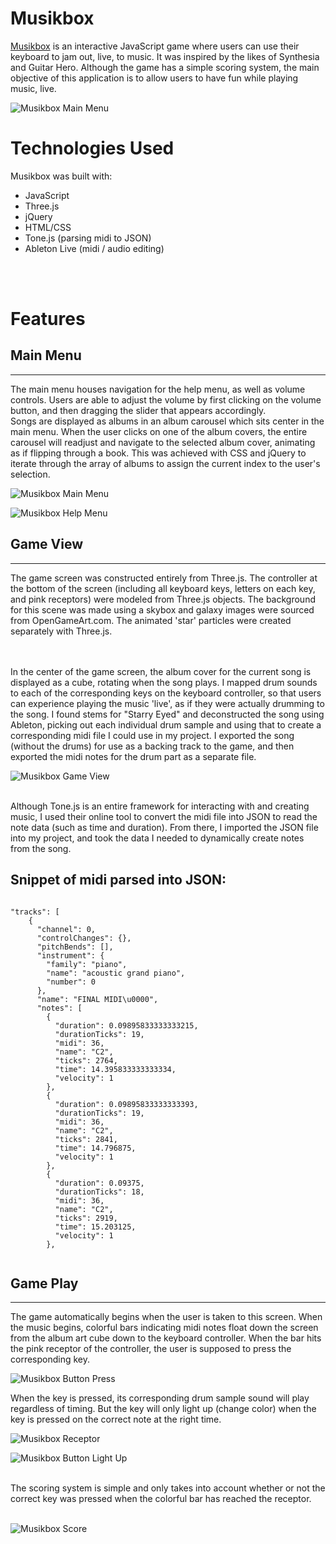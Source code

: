 # Musikbox



[Musikbox](https://www.echu18.github.io) is an interactive JavaScript game where users can use their keyboard to jam out, live, to music. It was inspired by the likes of Synthesia and Guitar Hero. Although the game has a simple scoring system, the main objective of this application is to allow users to have fun while playing music, live.
<br/>

![Musikbox Main Menu](https://ec-storage.s3-us-west-1.amazonaws.com/main-menu2.png)



# Technologies Used
Musikbox was built with:

- JavaScript
- Three.js
- jQuery
- HTML/CSS
- Tone.js (parsing midi to JSON)
- Ableton Live (midi / audio editing)
<br/>
<br/>



# Features


## Main Menu
-----------------
The main menu houses navigation for the help menu, as well as volume controls. Users are able to adjust the volume by first clicking on the volume button, and then dragging the slider that appears accordingly. 
<br/>
Songs are displayed as albums in an album carousel which sits center in the main menu. When the user clicks on one of the album covers, the entire carousel will readjust and navigate to the selected album cover, animating as if flipping through a book. This was achieved with CSS and jQuery to iterate through the array of albums to assign the current index to the user's selection.
<br/>

![Musikbox Main Menu](https://ec-storage.s3-us-west-1.amazonaws.com/main-menu1.png)

![Musikbox Help Menu](https://ec-storage.s3-us-west-1.amazonaws.com/help-menu.png)




## Game View
-----------------
The game screen was constructed entirely from Three.js. The controller at the bottom of the screen (including all keyboard keys, letters on each key, and pink receptors) were modeled from Three.js objects. The background for this scene was made using a skybox and galaxy images were sourced from OpenGameArt.com. The animated 'star' particles were created separately with Three.js. 

<br/>
<br/>
In the center of the game screen, the album cover for the current song is displayed as a cube, rotating when the song plays.
I mapped drum sounds to each of the corresponding keys on the keyboard controller, so that users can experience playing the music 'live', as if they were actually drumming to the song. I found stems for "Starry Eyed" and deconstructed the song using Ableton, picking out each individual drum sample and using that to create a corresponding midi file I could use in my project. I exported the song (without the drums) for use as a backing track to the game, and then exported the midi notes for the drum part as a separate file.

![Musikbox Game View](https://ec-storage.s3-us-west-1.amazonaws.com/game-view.png)


<br/>
Although Tone.js is an entire framework for interacting with and creating music, I used their online tool to convert the midi file into JSON to read the note data (such as time and duration). From there, I imported the JSON file into my project, and took the data I needed to dynamically create notes from the song.
<br/>

## Snippet of midi parsed into JSON:
<pre><code> 
"tracks": [
    {
      "channel": 0,
      "controlChanges": {},
      "pitchBends": [],
      "instrument": {
        "family": "piano",
        "name": "acoustic grand piano",
        "number": 0
      },
      "name": "FINAL MIDI\u0000",
      "notes": [
        {
          "duration": 0.09895833333333215,
          "durationTicks": 19,
          "midi": 36,
          "name": "C2",
          "ticks": 2764,
          "time": 14.395833333333334,
          "velocity": 1
        },
        {
          "duration": 0.09895833333333393,
          "durationTicks": 19,
          "midi": 36,
          "name": "C2",
          "ticks": 2841,
          "time": 14.796875,
          "velocity": 1
        },
        {
          "duration": 0.09375,
          "durationTicks": 18,
          "midi": 36,
          "name": "C2",
          "ticks": 2919,
          "time": 15.203125,
          "velocity": 1
        },
  </code></pre>




## Game Play
-----------------
The game automatically begins when the user is taken to this screen. When the music begins, colorful bars indicating midi notes float down the screen from the album art cube down to the keyboard controller. When the bar hits the pink receptor of the controller, the user is supposed to press the corresponding key.

![Musikbox Button Press](https://ec-storage.s3-us-west-1.amazonaws.com/howto2.png)


When the key is pressed, its corresponding drum sample sound will play regardless of timing. But the key will only light up (change color) when the key is pressed on the correct note at the right time. 

![Musikbox Receptor](https://ec-storage.s3-us-west-1.amazonaws.com/wip-receptor.png)



![Musikbox Button Light Up](https://ec-storage.s3-us-west-1.amazonaws.com/lightup.png)


<br/>
The scoring system is simple and only takes into account whether or not the correct key was pressed when the colorful bar has reached the receptor.
<br/>
<br/>

![Musikbox Score](https://ec-storage.s3-us-west-1.amazonaws.com/score.png)



